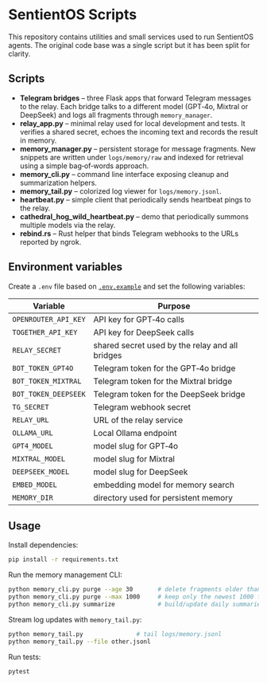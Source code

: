 # SentientOS Scripts

This repository contains utilities and small services used to run SentientOS agents.  The original code base was a single script but it has been split for clarity.

## Scripts

- **Telegram bridges** – three Flask apps that forward Telegram messages to the relay.  Each bridge talks to a different model (GPT‑4o, Mixtral or DeepSeek) and logs all fragments through `memory_manager`.
- **relay_app.py** – minimal relay used for local development and tests.  It verifies a shared secret, echoes the incoming text and records the result in memory.
- **memory_manager.py** – persistent storage for message fragments.  New snippets are written under `logs/memory/raw` and indexed for retrieval using a simple bag‑of‑words approach.
- **memory_cli.py** – command line interface exposing cleanup and summarization helpers.
- **memory_tail.py** – colorized log viewer for `logs/memory.jsonl`.
- **heartbeat.py** – simple client that periodically sends heartbeat pings to the relay.
- **cathedral_hog_wild_heartbeat.py** – demo that periodically summons multiple models via the relay.
- **rebind.rs** – Rust helper that binds Telegram webhooks to the URLs reported by ngrok.

## Environment variables

Create a `.env` file based on [`.env.example`](./.env.example) and set the following variables:

| Variable | Purpose |
|----------|---------|
| `OPENROUTER_API_KEY` | API key for GPT‑4o calls |
| `TOGETHER_API_KEY` | API key for DeepSeek calls |
| `RELAY_SECRET` | shared secret used by the relay and all bridges |
| `BOT_TOKEN_GPT4O` | Telegram token for the GPT‑4o bridge |
| `BOT_TOKEN_MIXTRAL` | Telegram token for the Mixtral bridge |
| `BOT_TOKEN_DEEPSEEK` | Telegram token for the DeepSeek bridge |
| `TG_SECRET` | Telegram webhook secret |
| `RELAY_URL` | URL of the relay service |
| `OLLAMA_URL` | Local Ollama endpoint |
| `GPT4_MODEL` | model slug for GPT‑4o |
| `MIXTRAL_MODEL` | model slug for Mixtral |
| `DEEPSEEK_MODEL` | model slug for DeepSeek |
| `EMBED_MODEL` | embedding model for memory search |
| `MEMORY_DIR` | directory used for persistent memory |

## Usage

Install dependencies:

```bash
pip install -r requirements.txt
```

Run the memory management CLI:

```bash
python memory_cli.py purge --age 30       # delete fragments older than 30 days
python memory_cli.py purge --max 1000     # keep only the newest 1000 fragments
python memory_cli.py summarize            # build/update daily summaries
```

Stream log updates with `memory_tail.py`:

```bash
python memory_tail.py               # tail logs/memory.jsonl
python memory_tail.py --file other.jsonl
```

Run tests:

```bash
pytest
```
